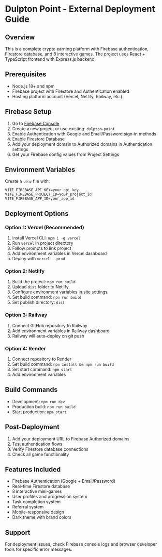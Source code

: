 # Dulpton Point - External Deployment Guide

## Overview
This is a complete crypto earning platform with Firebase authentication, Firestore database, and 8 interactive games. The project uses React + TypeScript frontend with Express.js backend.

## Prerequisites
- Node.js 18+ and npm
- Firebase project with Firestore and Authentication enabled
- Hosting platform account (Vercel, Netlify, Railway, etc.)

## Firebase Setup
1. Go to [Firebase Console](https://console.firebase.google.com/)
2. Create a new project or use existing: `dulpton-point`
3. Enable Authentication with Google and Email/Password sign-in methods
4. Enable Firestore Database
5. Add your deployment domain to Authorized domains in Authentication settings
6. Get your Firebase config values from Project Settings

## Environment Variables
Create a `.env` file with:
```
VITE_FIREBASE_API_KEY=your_api_key
VITE_FIREBASE_PROJECT_ID=your_project_id
VITE_FIREBASE_APP_ID=your_app_id
```

## Deployment Options

### Option 1: Vercel (Recommended)
1. Install Vercel CLI: `npm i -g vercel`
2. Run `vercel` in project directory
3. Follow prompts to link project
4. Add environment variables in Vercel dashboard
5. Deploy with `vercel --prod`

### Option 2: Netlify
1. Build the project: `npm run build`
2. Upload `dist` folder to Netlify
3. Configure environment variables in site settings
4. Set build command: `npm run build`
5. Set publish directory: `dist`

### Option 3: Railway
1. Connect GitHub repository to Railway
2. Add environment variables in Railway dashboard
3. Railway will auto-deploy on git push

### Option 4: Render
1. Connect repository to Render
2. Set build command: `npm install && npm run build`
3. Set start command: `npm start`
4. Add environment variables

## Build Commands
- Development: `npm run dev`
- Production build: `npm run build`
- Start production: `npm start`

## Post-Deployment
1. Add your deployment URL to Firebase Authorized domains
2. Test authentication flows
3. Verify Firestore database connections
4. Check all game functionality

## Features Included
- Firebase Authentication (Google + Email/Password)
- Real-time Firestore database
- 8 interactive mini-games
- User profiles and progression system
- Task completion system
- Referral system
- Mobile-responsive design
- Dark theme with brand colors

## Support
For deployment issues, check Firebase console logs and browser developer tools for specific error messages.